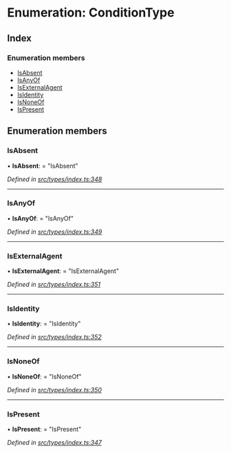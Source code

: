 # Enumeration: ConditionType

## Index

### Enumeration members

* [IsAbsent](conditiontype.md#isabsent)
* [IsAnyOf](conditiontype.md#isanyof)
* [IsExternalAgent](conditiontype.md#isexternalagent)
* [IsIdentity](conditiontype.md#isidentity)
* [IsNoneOf](conditiontype.md#isnoneof)
* [IsPresent](conditiontype.md#ispresent)

## Enumeration members

###  IsAbsent

• **IsAbsent**: = "IsAbsent"

*Defined in [src/types/index.ts:348](https://github.com/PolymathNetwork/polymesh-sdk/blob/108d588b/src/types/index.ts#L348)*

___

###  IsAnyOf

• **IsAnyOf**: = "IsAnyOf"

*Defined in [src/types/index.ts:349](https://github.com/PolymathNetwork/polymesh-sdk/blob/108d588b/src/types/index.ts#L349)*

___

###  IsExternalAgent

• **IsExternalAgent**: = "IsExternalAgent"

*Defined in [src/types/index.ts:351](https://github.com/PolymathNetwork/polymesh-sdk/blob/108d588b/src/types/index.ts#L351)*

___

###  IsIdentity

• **IsIdentity**: = "IsIdentity"

*Defined in [src/types/index.ts:352](https://github.com/PolymathNetwork/polymesh-sdk/blob/108d588b/src/types/index.ts#L352)*

___

###  IsNoneOf

• **IsNoneOf**: = "IsNoneOf"

*Defined in [src/types/index.ts:350](https://github.com/PolymathNetwork/polymesh-sdk/blob/108d588b/src/types/index.ts#L350)*

___

###  IsPresent

• **IsPresent**: = "IsPresent"

*Defined in [src/types/index.ts:347](https://github.com/PolymathNetwork/polymesh-sdk/blob/108d588b/src/types/index.ts#L347)*
